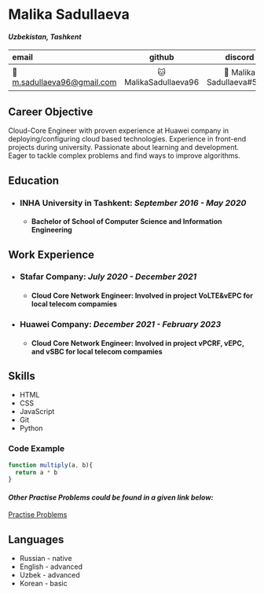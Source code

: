 
# **Malika Sadullaeva**
#### *Uzbekistan, Tashkent*
| email | github | discord | phone |
| :---  | :---:  | :---:| ---: |
| :email: m.sadullaeva96@gmail.com | :cat: MalikaSadullaeva96 | :book: Malika Sadullaeva#5633 | :phone: +998935134012 |


## **Career Objective**
Cloud-Core Engineer with proven experience at Huawei company in deploying/configuring cloud based technologies. Experience in front-end projects during university. Passionate about learning and development. Eager to tackle complex problems and find ways to improve algorithms.

## **Education**
- ### **INHA University in Tashkent**: *September 2016 - May 2020*
    - #### Bachelor of School of Computer Science and Information Engineering

## **Work Experience**
- ### **Stafar Company**: *July 2020 - December 2021*
    - #### Cloud Core Network Engineer: Involved in project VoLTE&vEPC for local telecom compamies 
- ### **Huawei Company**: *December 2021 - February 2023*
    - #### Cloud Core Network Engineer: Involved in project vPCRF, vEPC, and vSBC for local telecom compamies 

## **Skills**

* HTML
* CSS
* JavaScript
* Git
* Python

### **Code Example**
```javascript
function multiply(a, b){
  return a * b
}
```
#### *Other Practise Problems could be found in a given link below:*
[Practise Problems](https://github.com/MalikaSadullaeva96/hexlet_pratice/tree/main/oop)

## **Languages**

* Russian - native
* English - advanced
* Uzbek - advanced
* Korean - basic